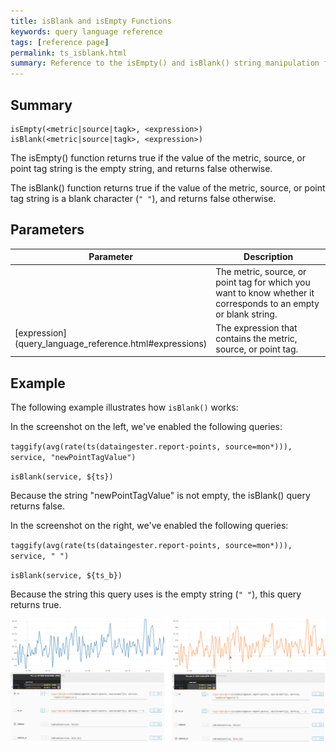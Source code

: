 ```yaml
---
title: isBlank and isEmpty Functions
keywords: query language reference
tags: [reference page]
permalink: ts_isblank.html
summary: Reference to the isEmpty() and isBlank() string manipulation functions
---
```

## Summary
```
isEmpty(<metric|source|tagk>, <expression>)
isBlank(<metric|source|tagk>, <expression>)
```
The isEmpty() function returns true if the value of the metric, source, or point tag string is the empty string, and returns false otherwise.

The isBlank() function returns true if the value of the metric, source, or point tag string is a blank character (`" "`), and returns false otherwise.

## Parameters
<table style="width: 100%;">
<tbody>
<thead>
<tr><th width="20%">Parameter</th><th width="80%">Description</th></tr>
</thead>
<tr>
<td markdown="span"><metric|source|tagk></td>
<td>The metric, source, or point tag for which you want to know whether it corresponds to an empty or blank string.</td></tr><tr>
<td markdown="span"> [expression](query_language_reference.html#expressions)</td>
<td>The expression that contains the metric, source, or point tag.</td></tr>
</tbody>
</table>


## Example

The following example illustrates how `isBlank()` works:

In the screenshot on the left, we've enabled the following queries:

`taggify(avg(rate(ts(dataingester.report-points, source=mon*))), service, "newPointTagValue")`

`isBlank(service, ${ts})`

Because the string "newPointTagValue" is not empty, the isBlank() query returns false.

In the screenshot on the right, we've enabled the following queries:

`taggify(avg(rate(ts(dataingester.report-points, source=mon*))), service, " ")`

`isBlank(service, ${ts_b})`


Because the string this query uses is the empty string (`" "`), this query returns true.


![ts isBlank](images/ts_isBlank.png)
